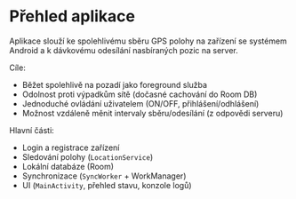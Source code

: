 # Přehled aplikace

Aplikace slouží ke spolehlivému sběru GPS polohy na zařízení se systémem Android a k dávkovému odesílání nasbíraných pozic na server.

Cíle:
- Běžet spolehlivě na pozadí jako foreground služba
- Odolnost proti výpadkům sítě (dočasné cachování do Room DB)
- Jednoduché ovládání uživatelem (ON/OFF, přihlášení/odhlášení)
- Možnost vzdáleně měnit intervaly sběru/odesílání (z odpovědi serveru)

Hlavní části:
- Login a registrace zařízení
- Sledování polohy (`LocationService`)
- Lokální databáze (Room)
- Synchronizace (`SyncWorker` + WorkManager)
- UI (`MainActivity`, přehled stavu, konzole logů)
